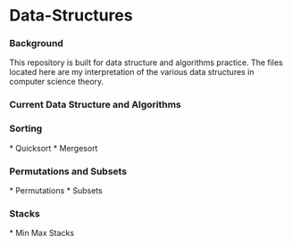 # Data-Structures

<h3>Background</h3>
This repository is built for data structure and algorithms practice. The files located here are my interpretation of the various data structures in computer science theory.

<h3>Current Data Structure and Algorithms</h3>

<h3>Sorting</h3>
* Quicksort
* Mergesort

<h3>Permutations and Subsets</h3>
* Permutations
* Subsets

<h3>Stacks</h3>
* Min Max Stacks
